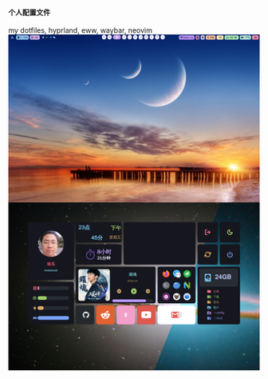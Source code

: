 #### 个人配置文件

my dotfiles, hyprland, eww, waybar, neovim
<img align="center" src="previews/screenshot_2024-02-03_16:50:43.png">
<img align="center" src="previews/screenshot_2024-02-02_23:45:26.png">
